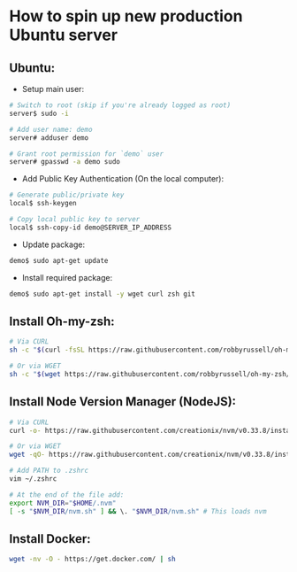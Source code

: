 # How to spin up new production Ubuntu server

## Ubuntu:
* Setup main user:
```bash
# Switch to root (skip if you're already logged as root)
server$ sudo -i

# Add user name: demo
server# adduser demo

# Grant root permission for `demo` user
server# gpasswd -a demo sudo
```

* Add Public Key Authentication (On the local computer):
```bash
# Generate public/private key
local$ ssh-keygen

# Copy local public key to server
local$ ssh-copy-id demo@SERVER_IP_ADDRESS
```

* Update package:
```bash
demo$ sudo apt-get update
```

* Install required package:
```bash
demo$ sudo apt-get install -y wget curl zsh git
```


## Install Oh-my-zsh:
```bash
# Via CURL
sh -c "$(curl -fsSL https://raw.githubusercontent.com/robbyrussell/oh-my-zsh/master/tools/install.sh)"

# Or via WGET
sh -c "$(wget https://raw.githubusercontent.com/robbyrussell/oh-my-zsh/master/tools/install.sh -O -)"
```

## Install Node Version Manager (NodeJS):
```bash
# Via CURL
curl -o- https://raw.githubusercontent.com/creationix/nvm/v0.33.8/install.sh | bash

# Or via WGET
wget -qO- https://raw.githubusercontent.com/creationix/nvm/v0.33.8/install.sh | bash

# Add PATH to .zshrc
vim ~/.zshrc

# At the end of the file add:
export NVM_DIR="$HOME/.nvm"
[ -s "$NVM_DIR/nvm.sh" ] && \. "$NVM_DIR/nvm.sh" # This loads nvm
```


## Install Docker:
```bash
wget -nv -O - https://get.docker.com/ | sh
```
